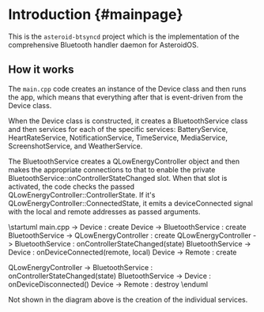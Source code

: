 # Introduction {#mainpage} #

This is the `asteroid-btsyncd` project which is the implementation of the comprehensive Bluetooth handler daemon for AsteroidOS.

## How it works
The `main.cpp` code creates an instance of the Device class and then runs the app, which means that everything after that is event-driven from the Device class.

When the Device class is constructed, it creates a BluetoothService class and then services for each of the specific services: BatteryService, HeartRateService, NotificationService, TimeService, MediaService, ScreenshotService, and WeatherService.

The BluetoothService creates a QLowEnergyController object and then makes the appropriate connections to that to enable the private BluetoothService::onControllerStateChanged slot.  When that slot is activated, the code checks the passed QLowEnergyController::ControllerState.  If it's QLowEnergyController::ConnectedState, it emits a deviceConnected signal with the local and remote addresses as passed arguments.

\startuml
main.cpp -> Device : create
Device -> BluetoothService : create
BluetoothService -> QLowEnergyController : create
QLowEnergyController -> BluetoothService : onControllerStateChanged(state)
BluetoothService -> Device : onDeviceConnected(remote, local)
Device -> Remote : create

QLowEnergyController -> BluetoothService : onControllerStateChanged(state)
BluetoothService -> Device : onDeviceDisconnected()
Device -> Remote : destroy
\enduml

Not shown in the diagram above is the creation of the individual services.
